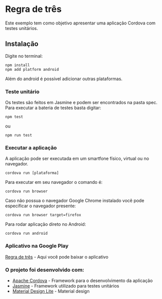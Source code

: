 # Regra de três
Este exemplo tem como objetivo apresentar uma aplicação Cordova com testes unitários.

## Instalação
Digite no terminal:

```
npm install
npm add platform android
``` 
Além do android é possível adicionar outras plataformas.

### Teste unitário
Os testes são feitos em Jasmine e podem ser encontrados na pasta spec. Para executar a bateria de testes basta digitar:
```
npm test
```
ou
```
npm run test
```

### Executar a aplicação

A aplicação pode ser executada em um smartfone físico, virtual ou no navegador.
```
cordova run [plataforma]
```
Para executar em seu navegador o comando é:

```
cordova run browser
```
Caso não possua o navegador Google Chrome instalado você pode especificar o navegador presente: 
```
cordova run browser target=firefox
```

Para rodar aplicação direto no Android: 

```
cordova run android
```

### Aplicativo na Google Play

[Regra de três](https://play.google.com/store/apps/details?id=com.williangaspar.regra_de_tres) - Aqui você pode baixar o aplicativo


### O projeto foi desenvolvido com:

* [Apache Cordova](https://cordova.apache.org/) - Framework para o desenvolvimento da aplicação
* [Jasmine](https://jasmine.github.io/) - Framework utilizado para testes unitários
* [Material Design Lite](https://getmdl.io/) - Material design


